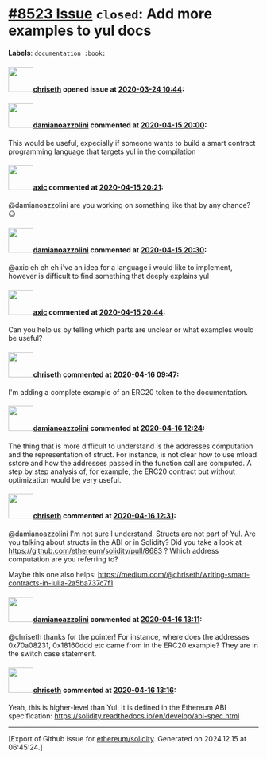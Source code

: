 # [\#8523 Issue](https://github.com/ethereum/solidity/issues/8523) `closed`: Add more examples to yul docs
**Labels**: `documentation :book:`


#### <img src="https://avatars.githubusercontent.com/u/9073706?v=4" width="50">[chriseth](https://github.com/chriseth) opened issue at [2020-03-24 10:44](https://github.com/ethereum/solidity/issues/8523):



#### <img src="https://avatars.githubusercontent.com/u/24901681?v=4" width="50">[damianoazzolini](https://github.com/damianoazzolini) commented at [2020-04-15 20:00](https://github.com/ethereum/solidity/issues/8523#issuecomment-614250870):

This would be useful, expecially if someone wants to build a smart contract programming language that targets yul in the compilation

#### <img src="https://avatars.githubusercontent.com/u/20340?v=4" width="50">[axic](https://github.com/axic) commented at [2020-04-15 20:21](https://github.com/ethereum/solidity/issues/8523#issuecomment-614260314):

@damianoazzolini are you working on something like that by any chance? :wink:

#### <img src="https://avatars.githubusercontent.com/u/24901681?v=4" width="50">[damianoazzolini](https://github.com/damianoazzolini) commented at [2020-04-15 20:30](https://github.com/ethereum/solidity/issues/8523#issuecomment-614264330):

@axic eh eh eh i've an idea for a language i would like to implement, however is difficult to find something that deeply explains yul

#### <img src="https://avatars.githubusercontent.com/u/20340?v=4" width="50">[axic](https://github.com/axic) commented at [2020-04-15 20:44](https://github.com/ethereum/solidity/issues/8523#issuecomment-614270620):

Can you help us by telling which parts are unclear or what examples would be useful?

#### <img src="https://avatars.githubusercontent.com/u/9073706?v=4" width="50">[chriseth](https://github.com/chriseth) commented at [2020-04-16 09:47](https://github.com/ethereum/solidity/issues/8523#issuecomment-614540049):

I'm adding a complete example of an ERC20 token to the documentation.

#### <img src="https://avatars.githubusercontent.com/u/24901681?v=4" width="50">[damianoazzolini](https://github.com/damianoazzolini) commented at [2020-04-16 12:24](https://github.com/ethereum/solidity/issues/8523#issuecomment-614619674):

The thing that is more difficult to understand is the addresses computation and the representation of struct. For instance, is not clear how to use mload sstore and how the addresses passed in the function call are computed. A step by step analysis of, for example, the ERC20 contract but without optimization would be very useful.

#### <img src="https://avatars.githubusercontent.com/u/9073706?v=4" width="50">[chriseth](https://github.com/chriseth) commented at [2020-04-16 12:31](https://github.com/ethereum/solidity/issues/8523#issuecomment-614623106):

@damianoazzolini I'm not sure I understand. Structs are not part of Yul. Are you talking about structs in the ABI or in Solidity? Did you take a look at https://github.com/ethereum/solidity/pull/8683 ? Which address computation are you referring to?

Maybe this one also helps: https://medium.com/@chriseth/writing-smart-contracts-in-iulia-2a5ba737c7f1

#### <img src="https://avatars.githubusercontent.com/u/24901681?v=4" width="50">[damianoazzolini](https://github.com/damianoazzolini) commented at [2020-04-16 13:11](https://github.com/ethereum/solidity/issues/8523#issuecomment-614643550):

@chriseth thanks for the pointer! For instance, where does the addresses 0x70a08231, 0x18160ddd etc came from in the ERC20 example? They are in the switch case statement.

#### <img src="https://avatars.githubusercontent.com/u/9073706?v=4" width="50">[chriseth](https://github.com/chriseth) commented at [2020-04-16 13:16](https://github.com/ethereum/solidity/issues/8523#issuecomment-614645803):

Yeah, this is higher-level than Yul. It is defined in the Ethereum ABI specification: https://solidity.readthedocs.io/en/develop/abi-spec.html


-------------------------------------------------------------------------------



[Export of Github issue for [ethereum/solidity](https://github.com/ethereum/solidity). Generated on 2024.12.15 at 06:45:24.]

